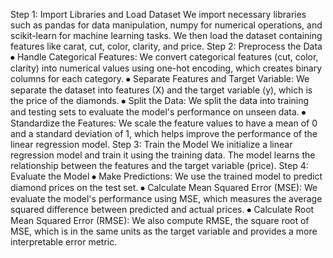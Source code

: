 Step 1: Import Libraries and Load Dataset
We import necessary libraries such as pandas for data manipulation, numpy for numerical operations, and scikit-learn for machine learning tasks. We then load the dataset containing features like carat, cut, color, clarity, and price.
Step 2: Preprocess the Data
⦁	Handle Categorical Features: We convert categorical features (cut, color, clarity) into numerical values using one-hot encoding, which creates binary columns for each category.
⦁	Separate Features and Target Variable: We separate the dataset into features (X) and the target variable (y), which is the price of the diamonds.
⦁	Split the Data: We split the data into training and testing sets to evaluate the model's performance on unseen data.
⦁	Standardize the Features: We scale the feature values to have a mean of 0 and a standard deviation of 1, which helps improve the performance of the linear regression model.
Step 3: Train the Model
We initialize a linear regression model and train it using the training data. The model learns the relationship between the features and the target variable (price).
Step 4: Evaluate the Model
⦁	Make Predictions: We use the trained model to predict diamond prices on the test set.
⦁	Calculate Mean Squared Error (MSE): We evaluate the model's performance using MSE, which measures the average squared difference between predicted and actual prices.
⦁	Calculate Root Mean Squared Error (RMSE): We also compute RMSE, the square root of MSE, which is in the same units as the target variable and provides a more interpretable error metric.
